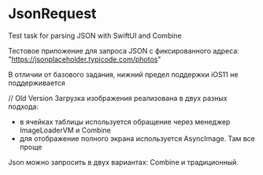#  JsonRequest

Test task for parsing JSON with SwiftUI and Combine

Тестовое приложение для запроса JSON c фиксированного адреса:
    "https://jsonplaceholder.typicode.com/photos"

В отличии от базового задания, нижний предел поддержки iOS11 не поддерживается


// Old Version
Загрузка изображения реализована в двух разных подхода: 
- в ячейках таблицы используется обращение через менеджер ImageLoaderVM и Combine
- для отображение полного экрана используется AsyncImage. Там все проще  

Json можно запросить в двух вариантах: Combine и традиционный.  
